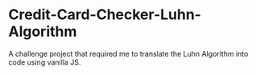 # Credit-Card-Checker-Luhn-Algorithm
A challenge project that required me to translate the Luhn Algorithm into code using vanilla JS.
